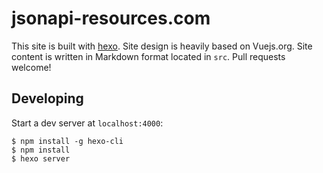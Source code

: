 # jsonapi-resources.com

This site is built with [hexo](http://hexo.io/). Site design is heavily based on Vuejs.org. Site content is written in Markdown format located in `src`. Pull requests welcome!

## Developing

Start a dev server at `localhost:4000`:

```
$ npm install -g hexo-cli
$ npm install
$ hexo server
```
